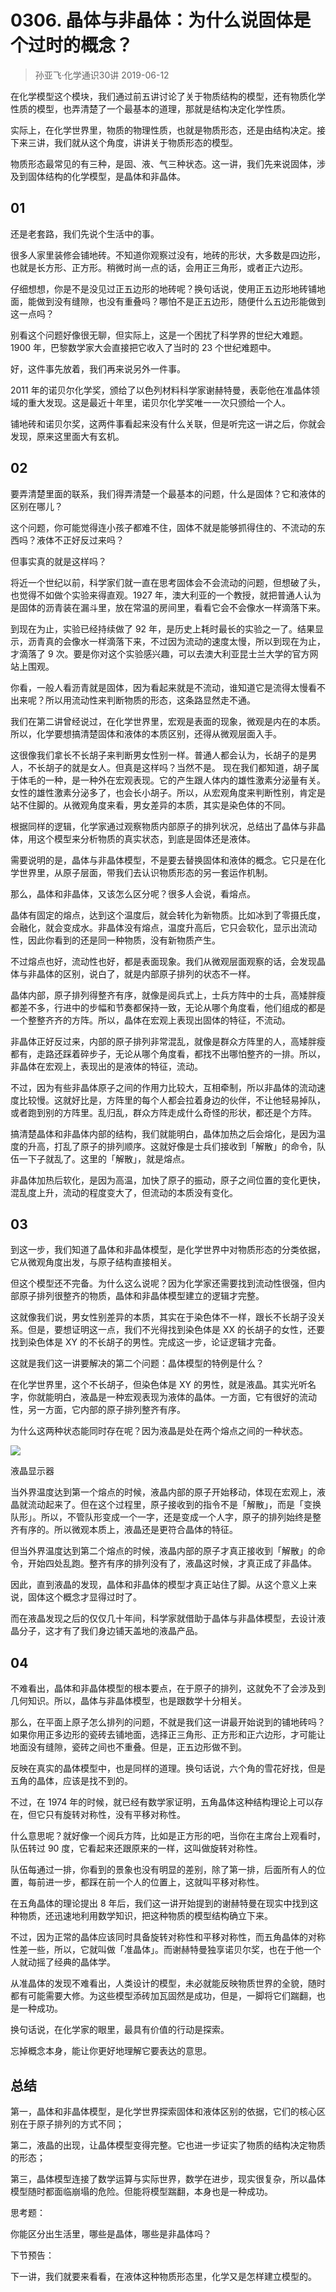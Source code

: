 # 0306. 晶体与非晶体：为什么说固体是个过时的概念？
> 孙亚飞·化学通识30讲
2019-06-12

在化学模型这个模块，我们通过前五讲讨论了关于物质结构的模型，还有物质化学性质的模型，也弄清楚了一个最基本的道理，那就是结构决定化学性质。

实际上，在化学世界里，物质的物理性质，也就是物质形态，还是由结构决定。接下来三讲，我们就从这个角度，讲讲关于物质形态的模型。

物质形态最常见的有三种，是固、液、气三种状态。这一讲，我们先来说固体，涉及到固体结构的化学模型，是晶体和非晶体。

## 01

还是老套路，我们先说个生活中的事。

很多人家里装修会铺地砖。不知道你观察过没有，地砖的形状，大多数是四边形，也就是长方形、正方形。稍微时尚一点的话，会用正三角形，或者正六边形。

仔细想想，你是不是没见过正五边形的地砖呢？换句话说，使用正五边形地砖铺地面，能做到没有缝隙，也没有重叠吗？哪怕不是正五边形，随便什么五边形能做到这一点吗？

别看这个问题好像很无聊，但实际上，这是一个困扰了科学界的世纪大难题。1900 年，巴黎数学家大会直接把它收入了当时的 23 个世纪难题中。

好，这件事先放着，我们再来说另外一件事。

2011 年的诺贝尔化学奖，颁给了以色列材料科学家谢赫特曼，表彰他在准晶体领域的重大发现。这是最近十年里，诺贝尔化学奖唯一一次只颁给一个人。

铺地砖和诺贝尔奖，这两件事看起来没有什么关联，但是听完这一讲之后，你就会发现，原来这里面大有玄机。

## 02

要弄清楚里面的联系，我们得弄清楚一个最基本的问题，什么是固体？它和液体的区别在哪儿？

这个问题，你可能觉得连小孩子都难不住，固体不就是能够抓得住的、不流动的东西吗？液体不正好反过来吗？

但事实真的就是这样吗？

将近一个世纪以前，科学家们就一直在思考固体会不会流动的问题，但想破了头，也觉得不如做个实验来得直观。1927 年，澳大利亚的一个教授，就把普通人认为是固体的沥青装在漏斗里，放在常温的房间里，看看它会不会像水一样滴落下来。

到现在为止，实验已经持续做了 92 年，是历史上耗时最长的实验之一了。结果显示，沥青真的会像水一样滴落下来，不过因为流动的速度太慢，所以到现在为止，才滴落了 9 次。要是你对这个实验感兴趣，可以去澳大利亚昆士兰大学的官方网站上围观。

你看，一般人看沥青就是固体，因为看起来就是不流动，谁知道它是流得太慢看不出来呢？所以用流动性来判断物质的形态，这条路显然走不通。

我们在第二讲曾经说过，在化学世界里，宏观是表面的现象，微观是内在的本质。所以，化学要想搞清楚固体和液体的本质区别，还得从微观层面入手。

这很像我们拿长不长胡子来判断男女性别一样。普通人都会认为，长胡子的是男人，不长胡子的就是女人。但真是这样吗？当然不是。
现在我们都知道，胡子属于体毛的一种，是一种外在宏观表现。它的产生跟人体内的雄性激素分泌量有关。女性的雄性激素分泌多了，也会长小胡子。所以，从宏观角度来判断性别，肯定是站不住脚的。从微观角度来看，男女差异的本质，其实是染色体的不同。

根据同样的逻辑，化学家通过观察物质内部原子的排列状况，总结出了晶体与非晶体，用这个模型来分析物质的真实状态，到底是固体还是液体。

需要说明的是，晶体与非晶体模型，不是要去替换固体和液体的概念。它只是在化学世界里，从原子层面，带我们去认识物质形态的另一套运作机制。

那么，晶体和非晶体，又该怎么区分呢？很多人会说，看熔点。

晶体有固定的熔点，达到这个温度后，就会转化为新物质。比如冰到了零摄氏度，会融化，就会变成水。非晶体没有熔点，温度升高后，它只会软化，显示出流动性，因此你看到的还是同一种物质，没有新物质产生。

不过熔点也好，流动性也好，都是表面现象。我们从微观层面观察的话，会发现晶体与非晶体的区别，说白了，就是内部原子排列的状态不一样。

晶体内部，原子排列得整齐有序，就像是阅兵式上，士兵方阵中的士兵，高矮胖瘦都差不多，行进中的步幅和节奏都保持一致，无论从哪个角度看，他们组成的都是一个整整齐齐的方阵。所以，晶体在宏观上表现出固体的特征，不流动。

非晶体正好反过来，内部的原子排列非常混乱，就像是群众方阵里的人，高矮胖瘦都有，走路还踩着碎步子，无论从哪个角度看，都找不出哪怕整齐的一排。所以，非晶体在宏观上，表现出的是液体的特征，流动。

不过，因为有些非晶体原子之间的作用力比较大，互相牵制，所以非晶体的流动速度比较慢。这就好比是，方阵里的每个人都会拉着身边的伙伴，不让他轻易掉队，或者跑到别的方阵里。乱归乱，群众方阵走成什么奇怪的形状，都还是个方阵。

搞清楚晶体和非晶体内部的结构，我们就能明白，晶体加热之后会熔化，是因为温度的升高，打乱了原子的排列顺序。这就好像是士兵们接收到「解散」的命令，队伍一下子就乱了。这里的「解散」，就是熔点。

非晶体加热后软化，是因为高温，加快了原子的振动，原子之间位置的变化更快，混乱度上升，流动的程度变大了，但流动的本质没有变化。

## 03

到这一步，我们知道了晶体和非晶体模型，是化学世界中对物质形态的分类依据，它从微观角度出发，与原子结构直接相关。

但这个模型还不完备。为什么这么说呢？因为化学家还需要找到流动性很强，但内部原子排列很整齐的物质，晶体和非晶体模型建立的逻辑才完整。

这就像我们说，男女性别差异的本质，其实在于染色体不一样，跟长不长胡子没关系。但是，要想证明这一点，我们不光得找到染色体是 XX 的长胡子的女性，还要找到染色体是 XY 的不长胡子的男性。完成这一步，论证逻辑才完备。

这就是我们这一讲要解决的第二个问题：晶体模型的特例是什么？

在化学世界里，这个不长胡子，但染色体是 XY 的男性，就是液晶。其实光听名字，你就能明白，液晶是一种宏观表现为液体的晶体。一方面，它有很好的流动性，另一方面，它内部的原子排列整齐有序。

为什么这两种状态能同时存在呢？因为液晶是处在两个熔点之间的一种状态。

![](https://raw.githubusercontent.com/dalong0514/selfstudy/master/图片链接/生命科学/2019092.jpg)

液晶显示器

当外界温度达到第一个熔点的时候，液晶内部的原子开始移动，体现在宏观上，液晶就流动起来了。但在这个过程里，原子接收到的指令不是「解散」，而是「变换队形」。所以，不管队形变成一个一字，还是变成一个人字，原子的排列始终是整齐有序的。所以微观本质上，液晶还是更符合晶体的特征。

但当外界温度达到第二个熔点的时候，液晶内部的原子才真正接收到「解散」的命令，开始四处乱跑。整齐有序的排列没有了，液晶这时候，才真正成了非晶体。

因此，直到液晶的发现，晶体和非晶体的模型才真正站住了脚。从这个意义上来说，固体这个概念才显得过时了。

而在液晶发现之后的仅仅几十年间，科学家就借助于晶体与非晶体模型，去设计液晶分子，这才有了我们身边铺天盖地的液晶产品。

## 04

不难看出，晶体和非晶体模型的根本要点，在于原子的排列，这就免不了会涉及到几何知识。所以，晶体与非晶体模型，也是跟数学十分相关。

那么，在平面上原子怎么排列的问题，不就是我们这一讲最开始说到的铺地砖吗？如果你用正多边形的瓷砖去铺地面，选择正三角形、正方形和正六边形，才可能让地面没有缝隙，瓷砖之间也不重叠。但是，正五边形做不到。

反映在真实的晶体模型中，也是同样的道理。换句话说，六个角的雪花好找，但是五角的晶体，应该是找不到的。

不过，在 1974 年的时候，就已经有数学家证明，五角晶体这种结构理论上可以存在，但它只有旋转对称性，没有平移对称性。

什么意思呢？就好像一个阅兵方阵，比如是正方形的吧，当你在主席台上观看时，队伍转过 90 度，它看起来还跟原来的一样，这叫做旋转对称性。

队伍每通过一排，你看到的景象也没有明显的差别，除了第一排，后面所有人的位置，每前进一步，都踩在前一个人的位置上，这就叫平移对称性。

在五角晶体的理论提出 8 年后，我们这一讲开始提到的谢赫特曼在现实中找到这种物质，还迅速地利用数学知识，把这种物质的模型结构确立下来。

不过，因为正常的晶体应该同时具备旋转对称性和平移对称性，而五角晶体的对称性差一些，所以，它就叫做「准晶体」。而谢赫特曼独享诺贝尔奖，也在于他一个人就动摇了经典的晶体学。

从准晶体的发现不难看出，人类设计的模型，未必就能反映物质世界的全貌，随时都有可能需要大修。为这些模型添砖加瓦固然是成功，但是，一脚将它们踹翻，也是一种成功。

换句话说，在化学家的眼里，最具有价值的行动是探索。

忘掉概念本身，能让你更好地理解它要表达的意思。

## 总结

第一，晶体和非晶体模型，是化学世界探索固体和液体区别的依据，它们的核心区别在于原子排列的方式不同；

第二，液晶的出现，让晶体模型变得完整。它也进一步证实了物质的结构决定物质的形态；

第三，晶体模型连接了数学运算与实际世界，数学在进步，现实很复杂，所以晶体模型随时都面临崩塌的危险。但能将模型踹翻，本身也是一种成功。

思考题：

你能区分出生活里，哪些是晶体，哪些是非晶体吗？

下节预告：

下一讲，我们就要来看看，在液体这种物质形态里，化学又是怎样建立模型的。

